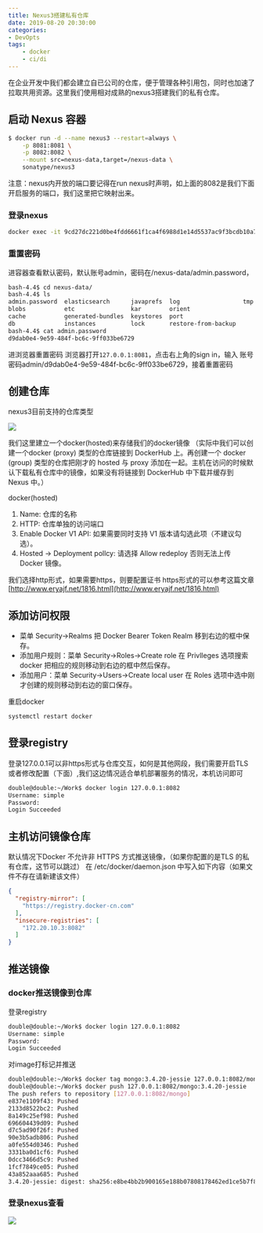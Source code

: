```yaml
---
title: Nexus3搭建私有仓库
date: 2019-08-20 20:30:00
categories: 
- DevOpts
tags:
	- docker
	- ci/di
---
```

在企业开发中我们都会建立自已公司的仓库，便于管理各种引用包，同时也加速了拉取共用资源。这里我们使用相对成熟的nexus3搭建我们的私有仓库。
<!-- more -->

## 启动 Nexus 容器
```sh
$ docker run -d --name nexus3 --restart=always \
    -p 8081:8081 \
	-p 8082:8082 \
    --mount src=nexus-data,target=/nexus-data \
    sonatype/nexus3
```
注意：nexus内开放的端口要记得在run nexus时声明，如上面的8082是我们下面开启服务的端口，我们这里把它映射出来。

### 登录nexus
```sh
docker exec -it 9cd27dc221d0be4fdd6661f1ca4f6988d1e14d5537ac9f3bcdb10a770c1bf018 /bin/sh -c "[ -e /bin/bash ] && /bin/bash || /bin/sh"
```

### 重置密码
进容器查看默认密码，默认账号admin，密码在/nexus-data/admin.password，
```sh
bash-4.4$ cd nexus-data/
bash-4.4$ ls
admin.password  elasticsearch      javaprefs  log                  tmp
blobs           etc                kar        orient
cache           generated-bundles  keystores  port
db              instances          lock       restore-from-backup
bash-4.4$ cat admin.password 
d9dab0e4-9e59-484f-bc6c-9ff033be6729
```

进浏览器重置密码
浏览器打开`127.0.0.1:8081`，点击右上角的sign in，输入
账号密码admin/d9dab0e4-9e59-484f-bc6c-9ff033be6729，接着重置密码

## 创建仓库
nexus3目前支持的仓库类型

![](/images/nexus3/repositories.png)

我们这里建立一个docker(hosted)来存储我们的docker镜像
（实际中我们可以创建一个docker (proxy) 类型的仓库链接到 DockerHub 上。再创建一个 docker (group) 类型的仓库把刚才的 hosted 与 proxy 添加在一起。主机在访问的时候默认下载私有仓库中的镜像，如果没有将链接到 DockerHub 中下载并缓存到 Nexus 中。）

docker(hosted)
1. Name: 仓库的名称
2. HTTP: 仓库单独的访问端口
3. Enable Docker V1 API: 如果需要同时支持 V1 版本请勾选此项（不建议勾选）。
4. Hosted -> Deployment pollcy: 请选择 Allow redeploy 否则无法上传 Docker 镜像。

我们选择http形式，如果需要https，则要配置证书
https形式的可以参考这篇文章[http://www.eryajf.net/1816.html](http://www.eryajf.net/1816.html)

## 添加访问权限

- 菜单 Security->Realms 把 Docker Bearer Token Realm 移到右边的框中保存。
- 添加用户规则：菜单 Security->Roles->Create role 在 Privlleges 选项搜索 docker 把相应的规则移动到右边的框中然后保存。
- 添加用户：菜单 Security->Users->Create local user 在 Roles 选项中选中刚才创建的规则移动到右边的窗口保存。

重启docker

```sh
systemctl restart docker
```

## 登录registry

登录127.0.0.1可以非https形式与仓库交互，如何是其他网段，我们需要开启TLS或者修改配置（下面）,我们这边情况适合单机部署服务的情况，本机访问即可
```sh
double@double:~/Work$ docker login 127.0.0.1:8082
Username: simple
Password: 
Login Succeeded
```
## 主机访问镜像仓库

默认情况下Docker 不允许非 HTTPS 方式推送镜像，（如果你配置的是TLS 的私有仓库，这节可以跳过）
在 /etc/docker/daemon.json 中写入如下内容（如果文件不存在请新建该文件）
```json
{
  "registry-mirror": [
    "https://registry.docker-cn.com"
  ],
  "insecure-registries": [
    "172.20.10.3:8082"
  ]
}
```

## 推送镜像
### docker推送镜像到仓库
登录registry
```sh
double@double:~/Work$ docker login 127.0.0.1:8082
Username: simple
Password: 
Login Succeeded
```
对image打标记并推送
```sh
double@double:~/Work$ docker tag mongo:3.4.20-jessie 127.0.0.1:8082/mongo:3.4.20-jessie
double@double:~/Work$ docker push 127.0.0.1:8082/mongo:3.4.20-jessie
The push refers to repository [127.0.0.1:8082/mongo]
e837e1109f43: Pushed 
2133d8522bc2: Pushed 
8a149c25ef98: Pushed 
696604439d09: Pushed 
d7c5ad90f26f: Pushed 
90e3b5adb806: Pushed 
a0fe554d0346: Pushed 
3331ba0d1cf6: Pushed 
0dcc3466d5c9: Pushed 
1fcf7849ce05: Pushed 
43a852aaa685: Pushed 
3.4.20-jessie: digest: sha256:e8be4bb2b900165e188b07808178462ed1ce5b7f87578d71f4119a9316d6b151 size: 2615
```
### 登录nexus查看
![](/images/nexus3/push.png)
